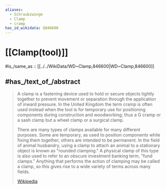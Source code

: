 ```yaml
---
aliases:
  - Schraubzwinge
  - Clamp
  - cramp
has_id_wikidata: Q846600
---
```


# [[Clamp(tool)]] 

#is_/same_as :: [[../../WikiData/WD~Clamp,846600|WD~Clamp,846600]] 

## #has_/text_of_/abstract 

> A clamp is a fastening device used to hold or secure objects tightly together 
> to prevent movement or separation through the application of inward pressure. 
> In the United Kingdom the term cramp is often used instead when the tool is for temporary use 
> for positioning components during construction and woodworking; 
> thus a G cramp or a sash clamp but a wheel clamp or a surgical clamp.
>
> There are many types of clamps available for many different purposes. Some are temporary, as used to position components while fixing them together, others are intended to be permanent. In the field of animal husbandry, using a clamp to attach an animal to a stationary object is known as "rounded clamping." A physical clamp of this type is also used to refer to an obscure investment banking term, "fund clamps." Anything that performs the action of clamping may be called a clamp, so this gives rise to a wide variety of terms across many fields.
>
> [Wikipedia](https://en.wikipedia.org/wiki/Clamp%20(tool)) 

